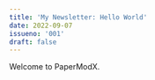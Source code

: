 ```yaml
---
title: 'My Newsletter: Hello World'
date: 2022-09-07
issueno: '001'
draft: false
---
```


Welcome to PaperModX.
